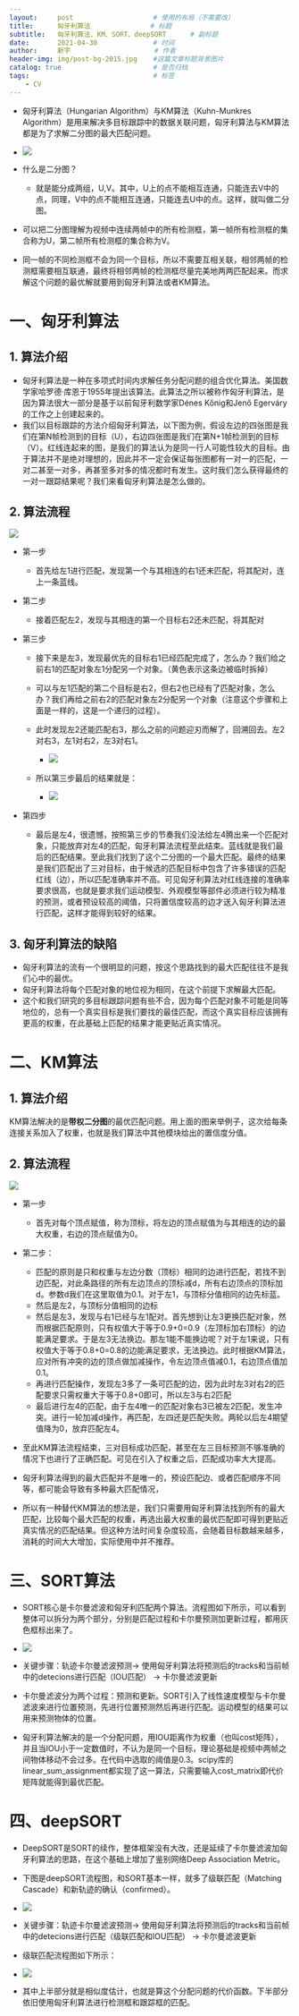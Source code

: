 ```yaml
---
layout:     post                    # 使用的布局（不需要改）
title:      匈牙利算法			    # 标题 
subtitle:   匈牙利算法、KM、SORT、deepSORT	    # 副标题
date:       2021-04-30              # 时间
author:     新宇                     # 作者
header-img: img/post-bg-2015.jpg    #这篇文章标题背景图片
catalog: true                       # 是否归档
tags:                               # 标签
    - CV
---
```

- 匈牙利算法（Hungarian Algorithm）与KM算法（Kuhn-Munkres Algorithm）是用来解决多目标跟踪中的数据关联问题，匈牙利算法与KM算法都是为了求解二分图的最大匹配问题。
- ![](https://tva1.sinaimg.cn/large/008i3skNly1gqb8l3f301j30xu0kw7cf.jpg)

- 什么是二分图？
	- 就是能分成两组，U,V。其中，U上的点不能相互连通，只能连去V中的点，同理，V中的点不能相互连通，只能连去U中的点。这样，就叫做二分图。
- 可以把二分图理解为视频中连续两帧中的所有检测框，第一帧所有检测框的集合称为U，第二帧所有检测框的集合称为V。
- 同一帧的不同检测框不会为同一个目标，所以不需要互相关联，相邻两帧的检测框需要相互联通，最终将相邻两帧的检测框尽量完美地两两匹配起来。而求解这个问题的最优解就要用到匈牙利算法或者KM算法。

# 一、匈牙利算法
## 1. 算法介绍
- 匈牙利算法是一种在多项式时间内求解任务分配问题的组合优化算法。美国数学家哈罗德·库恩于1955年提出该算法。此算法之所以被称作匈牙利算法，是因为算法很大一部分是基于以前匈牙利数学家Dénes Kőnig和Jenő Egerváry的工作之上创建起来的。
- 我们以目标跟踪的方法介绍匈牙利算法，以下图为例，假设左边的四张图是我们在第N帧检测到的目标（U），右边四张图是我们在第N+1帧检测到的目标（V）。红线连起来的图，是我们的算法认为是同一行人可能性较大的目标。由于算法并不是绝对理想的，因此并不一定会保证每张图都有一对一的匹配，一对二甚至一对多，再甚至多对多的情况都时有发生。这时我们怎么获得最终的一对一跟踪结果呢？我们来看匈牙利算法是怎么做的。

## 2. 算法流程
![](https://tva1.sinaimg.cn/large/008i3skNly1gqb8s67rt0j30yo0b5aqq.jpg)
- 第一步
	- 首先给左1进行匹配，发现第一个与其相连的右1还未匹配，将其配对，连上一条蓝线。
- 第二步
	- 接着匹配左2，发现与其相连的第一个目标右2还未匹配，将其配对
- 第三步
	- 接下来是左3，发现最优先的目标右1已经匹配完成了，怎么办？我们给之前右1的匹配对象左1分配另一个对象。（黄色表示这条边被临时拆掉）
	- 可以与左1匹配的第二个目标是右2，但右2也已经有了匹配对象，怎么办？我们再给之前右2的匹配对象左2分配另一个对象（注意这个步骤和上面是一样的，这是一个递归的过程）。
	- 此时发现左2还能匹配右3，那么之前的问题迎刃而解了，回溯回去。左2对右3，左1对右2，左3对右1。
		- ![](https://tva1.sinaimg.cn/large/008i3skNly1gqb8uln26xj314e0o4x67.jpg)

	- 所以第三步最后的结果就是：
		- ![](https://tva1.sinaimg.cn/large/008i3skNly1gqb8vgy1ndj315l0ppqig.jpg)

- 第四步
	- 最后是左4，很遗憾，按照第三步的节奏我们没法给左4腾出来一个匹配对象，只能放弃对左4的匹配，匈牙利算法流程至此结束。蓝线就是我们最后的匹配结果。至此我们找到了这个二分图的一个最大匹配。最终的结果是我们匹配出了三对目标，由于候选的匹配目标中包含了许多错误的匹配红线（边），所以匹配准确率并不高。可见匈牙利算法对红线连接的准确率要求很高，也就是要求我们运动模型、外观模型等部件必须进行较为精准的预测，或者预设较高的阈值，只将置信度较高的边才送入匈牙利算法进行匹配，这样才能得到较好的结果。

## 3. 匈牙利算法的缺陷
- 匈牙利算法的流有一个很明显的问题，按这个思路找到的最大匹配往往不是我们心中的最优。
- 匈牙利算法将每个匹配对象的地位视为相同，在这个前提下求解最大匹配。
- 这个和我们研究的多目标跟踪问题有些不合，因为每个匹配对象不可能是同等地位的，总有一个真实目标是我们要找的最佳匹配，而这个真实目标应该拥有更高的权重，在此基础上匹配的结果才能更贴近真实情况。

# 二、KM算法
## 1. 算法介绍
KM算法解决的是**带权二分图**的最优匹配问题。用上面的图来举例子，这次给每条连接关系加入了权重，也就是我们算法中其他模块给出的置信度分值。

## 2. 算法流程
![](https://tva1.sinaimg.cn/large/008i3skNly1gqb91u5lnqj31cq0b24ky.jpg)
- 第一步
	- 首先对每个顶点赋值，称为顶标，将左边的顶点赋值为与其相连的边的最大权重，右边的顶点赋值为0。
- 第二步：
	- 匹配的原则是只和权重与左边分数（顶标）相同的边进行匹配，若找不到边匹配，对此条路径的所有左边顶点的顶标减d，所有右边顶点的顶标加d。参数d我们在这里取值为0.1。对于左1，与顶标分值相同的边先标蓝。
	- 然后是左2，与顶标分值相同的边标
	- 然后是左3，发现与右1已经与左1配对。首先想到让左3更换匹配对象，然而根据匹配原则，只有权值大于等于0.9+0=0.9（左顶标加右顶标）的边能满足要求。于是左3无法换边。那左1能不能换边呢？对于左1来说，只有权值大于等于0.8+0=0.8的边能满足要求，无法换边。此时根据KM算法，应对所有冲突的边的顶点做加减操作，令左边顶点值减0.1，右边顶点值加0.1。
	- 再进行匹配操作，发现左3多了一条可匹配的边，因为此时左3对右2的匹配要求只需权重大于等于0.8+0即可，所以左3与右2匹配
	- 最后进行左4的匹配，由于左4唯一的匹配对象右3已被左2匹配，发生冲突。进行一轮加减d操作，再匹配，左四还是匹配失败。两轮以后左4期望值降为0，放弃匹配左4。

- 至此KM算法流程结束，三对目标成功匹配，甚至在左三目标预测不够准确的情况下也进行了正确匹配。可见在引入了权重之后，匹配成功率大大提高。
- 匈牙利算法得到的最大匹配并不是唯一的，预设匹配边、或者匹配顺序不同等，都可能会导致有多种最大匹配情况，
- 所以有一种替代KM算法的想法是，我们只需要用匈牙利算法找到所有的最大匹配，比较每个最大匹配的权重，再选出最大权重的最优匹配即可得到更贴近真实情况的匹配结果。但这种方法时间复杂度较高，会随着目标数越来越多，消耗的时间大大增加，实际使用中并不推荐。


# 三、SORT算法
- SORT核心是卡尔曼滤波和匈牙利匹配两个算法。流程图如下所示，可以看到整体可以拆分为两个部分，分别是匹配过程和卡尔曼预测加更新过程，都用灰色框标出来了。
- ![](https://tva1.sinaimg.cn/large/008i3skNly1gqb96b6f6sj30lh0c6jt5.jpg)

- 关键步骤：轨迹卡尔曼滤波预测→ 使用匈牙利算法将预测后的tracks和当前帧中的detecions进行匹配（IOU匹配） → 卡尔曼滤波更新
- 卡尔曼滤波分为两个过程：预测和更新。SORT引入了线性速度模型与卡尔曼滤波来进行位置预测，先进行位置预测然后再进行匹配。运动模型的结果可以用来预测物体的位置。
- 匈牙利算法解决的是一个分配问题，用IOU距离作为权重（也叫cost矩阵），并且当IOU小于一定数值时，不认为是同一个目标，理论基础是视频中两帧之间物体移动不会过多。在代码中选取的阈值是0.3。scipy库的linear_sum_assignment都实现了这一算法，只需要输入cost_matrix即代价矩阵就能得到最优匹配。

# 四、deepSORT
- DeepSORT是SORT的续作，整体框架没有大改，还是延续了卡尔曼滤波加匈牙利算法的思路，在这个基础上增加了鉴别网络Deep Association Metric。
- 下图是deepSORT流程图，和SORT基本一样，就多了级联匹配（Matching Cascade）和新轨迹的确认（confirmed）。
- ![](https://tva1.sinaimg.cn/large/008i3skNly1gqb977w6ffj30lb0b7ju5.jpg)

- 关键步骤：轨迹卡尔曼滤波预测→ 使用匈牙利算法将预测后的tracks和当前帧中的detecions进行匹配（级联匹配和IOU匹配） → 卡尔曼滤波更新
- 级联匹配流程图如下所示：
- ![](https://tva1.sinaimg.cn/large/008i3skNly1gqb97l3xz8j30ld0bp0x2.jpg)

- 其中上半部分就是相似度估计，也就是算这个分配问题的代价函数。下半部分依旧使用匈牙利算法进行检测框和跟踪框的匹配。